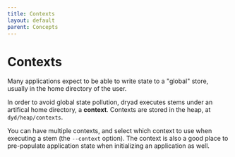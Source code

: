 ```yaml
---
title: Contexts
layout: default
parent: Concepts
---
```


# Contexts

Many applications expect to be able to write state to a "global" store, usually in the home directory of the user.

In order to avoid global state pollution, dryad executes stems under an artifical home directory, a **context**.  Contexts are stored in the heap, at `dyd/heap/contexts`.

You can have multiple contexts, and select which context to use when executing a stem (the `--context` option).  The context is also a good place to pre-populate application state when initializing an application as well.